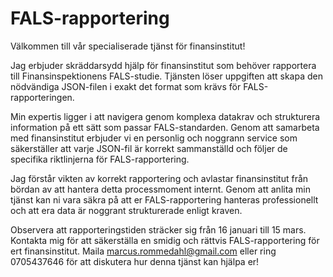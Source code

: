 # FALS-rapportering

Välkommen till vår specialiserade tjänst för finansinstitut!

Jag erbjuder skräddarsydd hjälp för finansinstitut som behöver rapportera till Finansinspektionens FALS-studie.
Tjänsten löser uppgiften att skapa den nödvändiga JSON-filen i exakt det format som krävs för FALS-rapporteringen.

Min expertis ligger i att navigera genom komplexa datakrav och strukturera information på ett sätt som passar FALS-standarden.
Genom att samarbeta med finansinstitut erbjuder vi en personlig och noggrann service som säkerställer att varje JSON-fil är korrekt sammanställd och följer de specifika riktlinjerna för FALS-rapportering.

Jag förstår vikten av korrekt rapportering och avlastar finansinstitut från bördan av att hantera detta processmoment internt.
Genom att anlita min tjänst kan ni vara säkra på att er FALS-rapportering hanteras professionellt och att era data är noggrant strukturerade enligt kraven.

Observera att rapporteringstiden sträcker sig från 16 januari till 15 mars.
Kontakta mig för att säkerställa en smidig och rättvis FALS-rapportering för ert finansinstitut.
Maila marcus.rommedahl@gmail.com eller ring 0705437646 för att diskutera hur denna tjänst kan hjälpa er!
